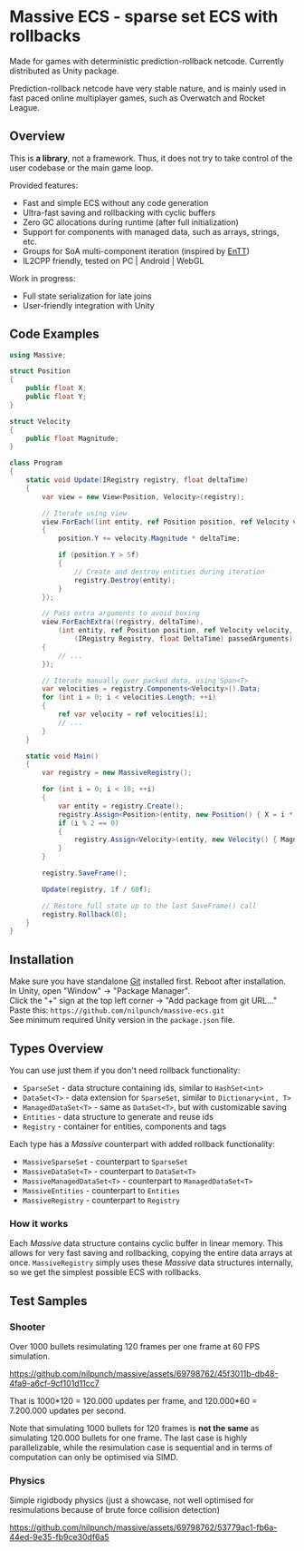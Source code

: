 # Massive ECS - sparse set ECS with rollbacks

Made for games with deterministic prediction-rollback netcode. Currently distributed as Unity package.

Prediction-rollback netcode have very stable nature, and is mainly used in fast paced online multiplayer games, such as Overwatch and Rocket League.

## Overview

This is **a library**, not a framework. Thus, it does not try to take control of the user codebase or the main game loop.

Provided features:

- Fast and simple ECS without any code generation
- Ultra-fast saving and rollbacking with cyclic buffers
- Zero GC allocations during runtime (after full initialization)
- Support for components with managed data, such as arrays, strings, etc.
- Groups for SoA multi-component iteration (inspired by [EnTT](https://github.com/skypjack/entt))
- IL2CPP friendly, tested on PC | Android | WebGL

Work in progress:

- Full state serialization for late joins
- User-friendly integration with Unity

## Code Examples

```cs
using Massive;

struct Position
{
    public float X;
    public float Y;
}

struct Velocity
{
    public float Magnitude;
}

class Program
{
    static void Update(IRegistry registry, float deltaTime)
    {
        var view = new View<Position, Velocity>(registry);

        // Iterate using view
        view.ForEach((int entity, ref Position position, ref Velocity velocity) =>
        {
            position.Y += velocity.Magnitude * deltaTime;

            if (position.Y > 5f)
            {
                // Create and destroy entities during iteration
                registry.Destroy(entity);
            }
        });

        // Pass extra arguments to avoid boxing
        view.ForEachExtra((registry, deltaTime),
            (int entity, ref Position position, ref Velocity velocity,
                (IRegistry Registry, float DeltaTime) passedArguments) =>
        {
            // ...
        });

        // Iterate manually over packed data, using Span<T>
        var velocities = registry.Components<Velocity>().Data;
        for (int i = 0; i < velocities.Length; ++i)
        {
            ref var velocity = ref velocities[i];
            // ...
        }
    }

    static void Main()
    {
        var registry = new MassiveRegistry();

        for (int i = 0; i < 10; ++i)
        {
            var entity = registry.Create();
            registry.Assign<Position>(entity, new Position() { X = i * 10f });
            if (i % 2 == 0)
            {
                registry.Assign<Velocity>(entity, new Velocity() { Magnitude = i * 10f });
            }
        }

        registry.SaveFrame();

        Update(registry, 1f / 60f);

        // Restore full state up to the last SaveFrame() call
        registry.Rollback(0);
    }
}
```

## Installation

Make sure you have standalone [Git](https://git-scm.com/downloads) installed first. Reboot after installation.  
In Unity, open "Window" -> "Package Manager".  
Click the "+" sign at the top left corner -> "Add package from git URL..."  
Paste this: `https://github.com/nilpunch/massive-ecs.git`  
See minimum required Unity version in the `package.json` file.

## Types Overview

You can use just them if you don't need rollback functionality:

- `SparseSet` - data structure containing ids, similar to `HashSet<int>`
- `DataSet<T>` - data extension for `SparseSet`, similar to `Dictionary<int, T>`
- `ManagedDataSet<T>` - same as `DataSet<T>`, but with customizable saving
- `Entities` - data structure to generate and reuse ids
- `Registry` - container for entities, components and tags

Each type has a *Massive* counterpart with added rollback functionality:

- `MassiveSparseSet` - counterpart to `SparseSet`
- `MassiveDataSet<T>` - counterpart to `DataSet<T>`
- `MassiveManagedDataSet<T>` - counterpart to `ManagedDataSet<T>`
- `MassiveEntities` - counterpart to `Entities`
- `MassiveRegistry` - counterpart to `Registry`

### How it works

Each *Massive* data structure contains cyclic buffer in linear memory. This allows for very fast saving and rollbacking, copying the entire data arrays at once. `MassiveRegistry` simply uses these *Massive* data structures internally, so we get the simplest possible ECS with rollbacks.

## Test Samples

### Shooter

Over 1000 bullets resimulating 120 frames per one frame at 60 FPS simulation.

https://github.com/nilpunch/massive/assets/69798762/45f3011b-db48-4fa9-a6cf-9cf101d11cc7

That is 1000\*120 = 120.000 updates per frame, and 120.000\*60 = 7.200.000 updates per second.

Note that simulating 1000 bullets for 120 frames is **not the same** as simulating 120.000 bullets for one frame. The last case is highly parallelizable, while the resimulation case is sequential and in terms of computation can only be optimised via SIMD.

### Physics

Simple rigidbody physics (just a showcase, not well optimised for resimulations because of brute force collision detection)

https://github.com/nilpunch/massive/assets/69798762/53779ac1-fb6a-44ed-9e35-fb9ce30df6a5
